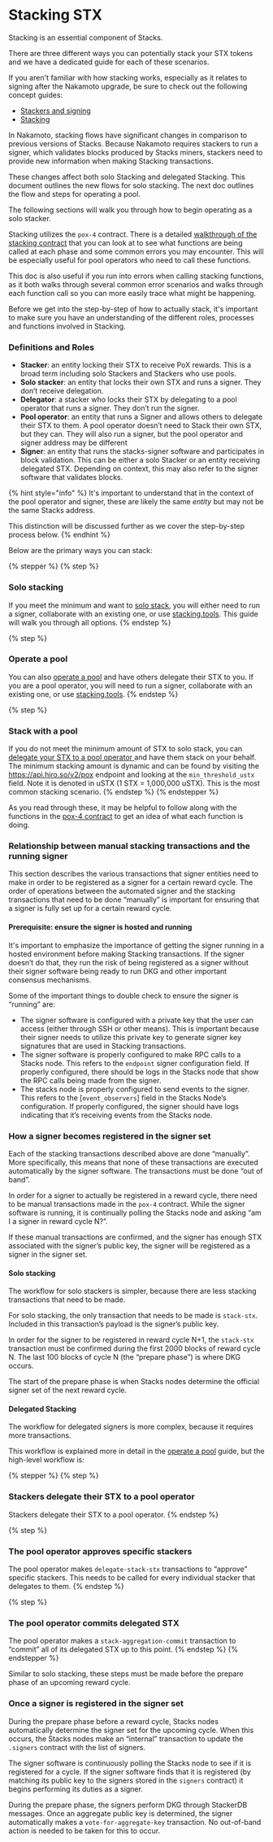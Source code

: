 # Stacking STX

Stacking is an essential component of Stacks.

There are three different ways you can potentially stack your STX tokens and we have a dedicated guide for each of these scenarios.

If you aren't familiar with how stacking works, especially as it relates to signing after the Nakamoto upgrade, be sure to check out the following concept guides:

* [Stackers and signing](https://app.gitbook.com/s/H74xqoobupBWwBsVMJhK/block-production/signing)
* [Stacking](https://app.gitbook.com/s/H74xqoobupBWwBsVMJhK/block-production/stacking)

In Nakamoto, stacking flows have significant changes in comparison to previous versions of Stacks. Because Nakamoto requires stackers to run a signer, which validates blocks produced by Stacks miners, stackers need to provide new information when making Stacking transactions.

These changes affect both solo Stacking and delegated Stacking. This document outlines the new flows for solo stacking. The next doc outlines the flow and steps for operating a pool.

The following sections will walk you through how to begin operating as a solo stacker.

Stacking utilizes the `pox-4` contract. There is a detailed [walkthrough of the stacking contract](https://app.gitbook.com/s/GVj1Z9vMuEOMe7oH7Wnq/clarity/example-contracts/stacking) that you can look at to see what functions are being called at each phase and some common errors you may encounter. This will be especially useful for pool operators who need to call these functions.

This doc is also useful if you run into errors when calling stacking functions, as it both walks through several common error scenarios and walks through each function call so you can more easily trace what might be happening.

Before we get into the step-by-step of how to actually stack, it's important to make sure you have an understanding of the different roles, processes and functions involved in Stacking.

### Definitions and Roles

* **Stacker**: an entity locking their STX to receive PoX rewards. This is a broad term including solo Stackers and Stackers who use pools.
* **Solo stacker**: an entity that locks their own STX and runs a signer. They don’t receive delegation.
* **Delegator**: a stacker who locks their STX by delegating to a pool operator that runs a signer. They don’t run the signer.
* **Pool operator**: an entity that runs a Signer and allows others to delegate their STX to them. A pool operator doesn’t need to Stack their own STX, but they can. They will also run a signer, but the pool operator and signer address may be different
* **Signer**: an entity that runs the stacks-signer software and participates in block validation. This can be either a solo Stacker or an entity receiving delegated STX. Depending on context, this may also refer to the signer software that validates blocks.

{% hint style="info" %}
It's important to understand that in the context of the pool operator and signer, these are likely the same _entity_ but may not be the same Stacks address.

This distinction will be discussed further as we cover the step-by-step process below.
{% endhint %}

Below are the primary ways you can stack:

{% stepper %}
{% step %}
### Solo stacking

If you meet the minimum and want to [solo stack](solo-stack.md), you will either need to run a signer, collaborate with an existing one, or use [stacking.tools](https://stacking.tools/). This guide will walk you through all options.
{% endstep %}

{% step %}
### Operate a pool

You can also [operate a pool](operate-a-stacking-pool.md) and have others delegate their STX to you. If you are a pool operator, you will need to run a signer, collaborate with an existing one, or use [stacking.tools](https://stacking.tools/).
{% endstep %}

{% step %}
### Stack with a pool

If you do not meet the minimum amount of STX to solo stack, you can [delegate your STX to a pool operator ](stack-with-a-pool.md)and have them stack on your behalf. The minimum stacking amount is dynamic and can be found by visiting the https://api.hiro.so/v2/pox endpoint and looking at the `min_threshold_ustx` field. Note it is denoted in uSTX (1 STX = 1,000,000 uSTX). This is the most common stacking scenario.
{% endstep %}
{% endstepper %}

As you read through these, it may be helpful to follow along with the functions in the [pox-4 contract](https://explorer.hiro.so/txid/SP000000000000000000002Q6VF78.pox-4?chain=mainnet) to get an idea of what each function is doing.

### Relationship between manual stacking transactions and the running signer

This section describes the various transactions that signer entities need to make in order to be registered as a signer for a certain reward cycle. The order of operations between the automated signer and the stacking transactions that need to be done “manually” is important for ensuring that a signer is fully set up for a certain reward cycle.

#### Prerequisite: ensure the signer is hosted and running

It's important to emphasize the importance of getting the signer running in a hosted environment before making Stacking transactions. If the signer doesn’t do that, they run the risk of being registered as a signer without their signer software being ready to run DKG and other important consensus mechanisms.

Some of the important things to double check to ensure the signer is “running” are:

* The signer software is configured with a private key that the user can access (either through SSH or other means). This is important because their signer needs to utilize this private key to generate signer key signatures that are used in Stacking transactions.
* The signer software is properly configured to make RPC calls to a Stacks node. This refers to the `endpoint` signer configuration field. If properly configured, there should be logs in the Stacks node that show the RPC calls being made from the signer.
* The stacks node is properly configured to send events to the signer. This refers to the \[`event_observers`] field in the Stacks Node’s configuration. If properly configured, the signer should have logs indicating that it’s receiving events from the Stacks node.

### How a signer becomes registered in the signer set

Each of the stacking transactions described above are done “manually”. More specifically, this means that none of these transactions are executed automatically by the signer software. The transactions must be done “out of band”.

In order for a signer to actually be registered in a reward cycle, there need to be manual transactions made in the `pox-4` contract. While the signer software is running, it is continually polling the Stacks node and asking “am I a signer in reward cycle N?”.

If these manual transactions are confirmed, and the signer has enough STX associated with the signer’s public key, the signer will be registered as a signer in the signer set.

#### Solo stacking

The workflow for solo stackers is simpler, because there are less stacking transactions that need to be made.

For solo stacking, the only transaction that needs to be made is `stack-stx`. Included in this transaction’s payload is the signer’s public key.

In order for the signer to be registered in reward cycle N+1, the `stack-stx` transaction must be confirmed during the first 2000 blocks of reward cycle N. The last 100 blocks of cycle N (the “prepare phase”) is where DKG occurs.

The start of the prepare phase is when Stacks nodes determine the official signer set of the next reward cycle.

#### Delegated Stacking

The workflow for delegated signers is more complex, because it requires more transactions.

This workflow is explained more in detail in the [operate a pool](operate-a-stacking-pool.md) guide, but the high-level workflow is:

{% stepper %}
{% step %}
### Stackers delegate their STX to a pool operator

Stackers delegate their STX to a pool operator.
{% endstep %}

{% step %}
### The pool operator approves specific stackers

The pool operator makes `delegate-stack-stx` transactions to “approve” specific stackers. This needs to be called for every individual stacker that delegates to them.
{% endstep %}

{% step %}
### The pool operator commits delegated STX

The pool operator makes a `stack-aggregation-commit` transaction to “commit” all of its delegated STX up to this point.
{% endstep %}
{% endstepper %}

Similar to solo stacking, these steps must be made before the prepare phase of an upcoming reward cycle.

### Once a signer is registered in the signer set

During the prepare phase before a reward cycle, Stacks nodes automatically determine the signer set for the upcoming cycle. When this occurs, the Stacks nodes make an “internal” transaction to update the `.signers` contract with the list of signers.

The signer software is continuously polling the Stacks node to see if it is registered for a cycle. If the signer software finds that it is registered (by matching its public key to the signers stored in the `signers` contract) it begins performing its duties as a signer.

During the prepare phase, the signers perform DKG through StackerDB messages. Once an aggregate public key is determined, the signer automatically makes a `vote-for-aggregate-key` transaction. No out-of-band action is needed to be taken for this to occur.
